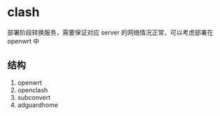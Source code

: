 # clash

部署阶段转换服务，需要保证对应 server 的网络情况正常，可以考虑部署在 openwrt 中

## 结构

1. openwrt
2. openclash
3. subconvert
4. adguardhome